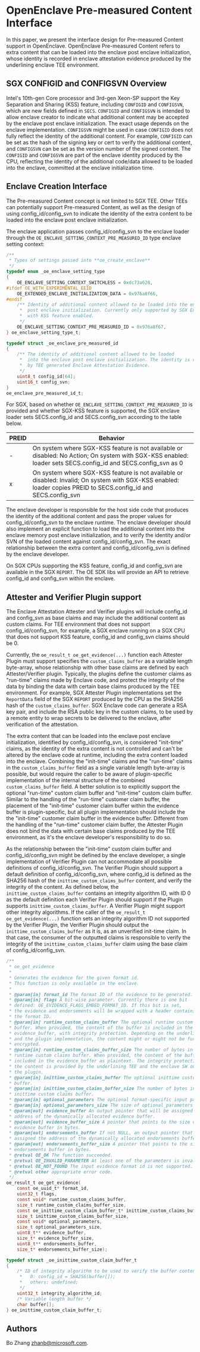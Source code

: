 OpenEnclave Pre-measured Content Interface
=======================================

In this paper, we present the interface design for Pre-measured Content support in OpenEnclave. OpenEnclave Pre-measured Content refers to extra content that can be loaded into the enclave post enclave initialization, whose identity is recorded in enclave attestation evidence produced by the underlining enclave TEE environment.

SGX CONFIGID and CONFIGSVN Overview
-----------------

Intel's 10th-gen Core processor and 3rd-gen Xeon-SP support the Key Separation
and Sharing (KSS) feature, including `CONFIGID` and `CONFIGSVN`, which are new
fields defined in `SECS`. `CONFIGID` and `CONFIGSVN` is intended to allow
enclave creator to indicate what additional content may be accepted by the
enclave post enclave initialization. The exact usage depends on the enclave
implementation. `CONFIGSVN` might be used in case `CONFIGID` does not fully
reflect the identity of the additional content. For example, `CONFIGID` can be
set as the hash of the signing key or cert to verify the additional content, and
`CONFIGSVN` can be set as the version number of the signed content. The
`CONFIGID` and `CONFIGSVN` are part of the enclave identity produced by the CPU,
reflecting the identity of the additional code/data allowed to be loaded into
the enclave, committed at the enclave initialization time.

Enclave Creation Interface
-------------------------------------

The Pre-measured Content concept is not limited to SGX TEE. Other TEEs can
potentially support Pre-measured Content, as well as the design of using
config_id/config_svn to indicate the identity of the extra content to be loaded
into the enclave post enclave initialization.

The enclave application passes config_id/config_svn to the enclave loader
through the `OE_ENCLAVE_SETTING_CONTEXT_PRE_MEASURED_ID` type enclave setting
context:

```C
/**
 * Types of settings passed into **oe_create_enclave**
 */
typedef enum _oe_enclave_setting_type
{
    OE_ENCLAVE_SETTING_CONTEXT_SWITCHLESS = 0xdc73a628,
#ifdef OE_WITH_EXPERIMENTAL_EEID
    OE_EXTENDED_ENCLAVE_INITIALIZATION_DATA = 0x976a8f66,
#endif
    /** Identity of additional content allowed to be loaded into the enclave
     *  post enclave initialization. Currently only supported by SGX Enclaves
     *  with KSS feature enabled.
     */
    OE_ENCLAVE_SETTING_CONTEXT_PRE_MEASURED_ID = 0x976a8f67,
} oe_enclave_setting_type_t;

typedef struct _oe_enclave_pre_measured_id
{
    /** The identity of additional content allowed to be loaded
     *  into the enclave post enclave initialization. The identity is covered
     *  by TEE generated Enclave Attestation Evidence.
     */
    uint8_t config_id[64];
    uint16_t config_svn;
}
oe_enclave_pre_measured_id_t;
```

For SGX, based on whether `OE_ENCLAVE_SETTING_CONTEXT_PRE_MEASURED_ID` is
provided and whether SGX-KSS feature is supported, the SGX enclave loader sets
SECS.config_id and SECS.config_svn according to the table below.

| PREID | Behavior
|-------|-----------------------------------
|   -   | On system where SGX-KSS feature is not available or disabled: No Action; On system with SGX-KSS enabled: loader sets SECS.config_id and SECS.config_svn as 0
|   x   | On system where SGX-KSS feature is not available or disabled: Invalid;  On system with SGX-KSS enabled: loader copies PREID to SECS.config_id and SECS.config_svn

The enclave developer is responsible for the host side code that produces the
identity of the additional content and pass the proper values for
config_id/config_svn to the enclave runtime. The enclave developer should also
implement an explicit function to load the additional content into the enclave
memory post enclave initialization, and to verify the identity and/or SVN of the
loaded content against config_id/config_svn. The exact relationship between the
extra content and config_id/config_svn is defined by the enclave developer.

On SGX CPUs supporting the KSS feature, config_id and config_svn are available in
the SGX `REPORT`. The OE SDK libs will provide an API to retrieve config_id and
config_svn within the enclave.

Attester and Verifier Plugin support
-------------------------------------------------

The Enclave Attestation Attester and Verifier plugins will include config_id and
config_svn as base claims and may include the additional content as custom
claims. For TEE environment that does not support config_id/config_svn, for
example, a SGX enclave running on a SGX CPU that does not support KSS feature,
config_id and config_svn claims should be 0.

Currently, the `oe_result_t oe_get_evidence(...)` function each Attester Plugin
must support specifies the `custom_claims_buffer` as a variable length
byte-array, whose relationship with other base claims are defined by each
Attester/Verifier plugin. Typically, the plugins define the customer claims as
"run-time" claims made by Enclave code, and protect the integrity of the data by
binding the data with certain base claims produced by the TEE environment. For
example, SGX Attester Plugin implementations set the `ReportData` field of the
SGX `REPORT` produced by the CPU as the SHA256 hash of the
`custom_claims_buffer`.  SGX Enclave code can generate a RSA key pair, and
include the RSA public key in the custom claims, to be used by a remote entity
to wrap secrets to be delivered to the enclave, after verification of the
attestation.

The extra content that can be loaded into the enclave post enclave
initialization, identified by config_id/config_svn, is considered "init-time"
claims, as the identity of the extra content is not controlled and can't be
altered by the enclave code at runtime, including the extra content loaded into
the enclave. Combining the "init-time" claims and the "run-time" claims in the
`custom_claims_buffer` field as a single variable length byte-array is possible,
but would require the caller to be aware of plugin-specific implementation of
the internal structure of the combined `custom_claims_buffer` field. A better
solution is to explicitly support the optional "run-time" custom claim buffer
and "init-time" custom claim buffer. Similar to the handling of the "run-time"
customer claim buffer, the placement of the "init-time" customer claim buffer
within the evidence buffer is plugin-specific, but all plugin implementation
should include the the "init-time" customer claim buffer in the evidence buffer.
Different from the handling of the "run-time" customer claim buffer, the
Attester Plugin does not bind the data with certain base claims produced by the
TEE environment, as it's the enclave developer's responsibility to do so.

As the relationship between the "init-time" custom claim buffer and
config_id/config_svn might be defined by the enclave developer, a single
implementation of Verifier Plugin can not accommodate all possible definitions
of config_id/config_svn. The Verifier Plugin should support a default definition
of config_id/config_svn, where config_id is defined as the SHA256 hash of the
`inittime_custom_claims_buffer` content, and verify the integrity of the
content. As defined below, the `inittime_custom_claims_buffer` contains an
integrity algorithm ID, with ID 0 as the default definition each Verifier Plugin
should support if the Plugin supports `inittime_custom_claims_buffer`. A
Verifier Plugin might support other integrity algorithms. If the caller of the
`oe_result_t oe_get_evidence(...)` function sets an integrity algorithm ID not
supported by the Verifier Plugin, the Verifier Plugin should output the
`inittime_custom_claims_buffer` as it is, as an unverified init-time claim. In
that case, the consumer of the outputted claims is responsible to verify the
integrity of the `inittime_custom_claims_buffer` claim using the base claim of
config_id/config_svn.

```C
/**
 * oe_get_evidence
 *
 * Generates the evidence for the given format id.
 * This function is only available in the enclave.
 *
 * @param[in] format_id The format ID of the evidence to be generated.
 * @param[in] flags A bit-wise parameter. Currently there is one bit
 * defined: OE_EVIDENCE_FLAGS_EMBED_FORMAT_ID. If this bit is set,
 * the evidence and endorsements will be wrapped with a header containing
 * the format ID.
 * @param[in] runtime_custom_claims_buffer The optional runtime custom claims
 * buffer. When provided, the content of the buffer is included in the
 * evidence_buffer, with integrity protection. Depending on the underlining TEE
 * and the plugin implementation, the content might or might not be further
 * encrypted.
 * @param[in] runtime_custom_claims_buffer_size The number of bytes in the
 * runtime custom claims buffer. When provided, the content of the buffer is
 * included in the evidence_buffer as plaintext. The integrity protection of
 * the content is provided by the underlining TEE and the enclave SW outside
 * the plugin.
 * @param[in] inittime_custom_claims_buffer The optional inittime custom claims
 * buffer.
 * @param[in] inittime_custom_claims_buffer_size The number of bytes in the
 * inittime custom claims buffer.
 * @param[in] optional_parameters The optional format-specific input parameters.
 * @param[in] optional_parameters_size The size of optional_parameters in bytes.
 * @param[out] evidence_buffer An output pointer that will be assigned the
 * address of the dynamically allocated evidence buffer.
 * @param[out] evidence_buffer_size A pointer that points to the size of the
 * evidence buffer in bytes.
 * @param[out] endorsements_buffer If not NULL, an output pointer that will be
 * assigned the address of the dynamically allocated endorsements buffer.
 * @param[out] endorsements_buffer_size A pointer that points to the size of the
 * endorsements buffer in bytes.
 * @retval OE_OK The function succeeded.
 * @retval OE_INVALID_PARAMETER At least one of the parameters is invalid.
 * @retval OE_NOT_FOUND The input evidence format id is not supported.
 * @retval other appropriate error code.
 */
oe_result_t oe_get_evidence(
    const oe_uuid_t* format_id,
    uint32_t flags,
    const void* runtime_custom_claims_buffer,
    size_t runtime_custom_claims_buffer_size,
    const oe_inittime_custom_claim_buffer_t* inittime_custom_claims_buffer,
    size_t inittime_custom_claims_buffer_size,
    const void* optional_parameters,
    size_t optional_parameters_size,
    uint8_t** evidence_buffer,
    size_t* evidence_buffer_size,
    uint8_t** endorsements_buffer,
    size_t* endorsements_buffer_size);

typedef struct _oe_inittime_custom_claim_buffer_t
{
    /* ID of integrity algorithm to be used to verify the buffer content.
     *   0: config_id = SHA256(buffer[]);
     *   others: undefined;
     */
    uint32_t integrity_algorithm_id;
    /* Variable length buffer */
    char buffer[];
} oe_inittime_custom_claim_buffer_t;
```
 
Authors
-------

Bo Zhang <zhanb@microsoft.com>.
